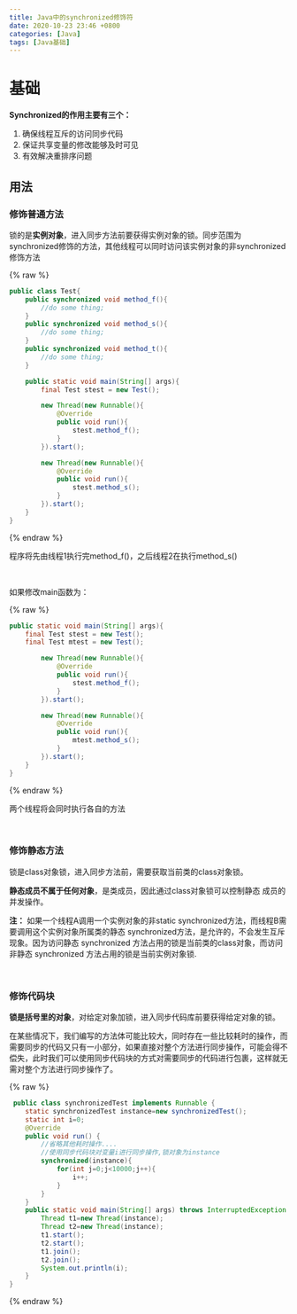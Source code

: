 ```yaml
---
title: Java中的synchronized修饰符
date: 2020-10-23 23:46 +0800
categories: [Java]
tags: [Java基础]
---
```

# 基础

**Synchronized的作用主要有三个：**

1. 确保线程互斥的访问同步代码
2. 保证共享变量的修改能够及时可见
3. 有效解决重排序问题

## 用法

### 修饰普通方法

锁的是**实例对象**，进入同步方法前要获得实例对象的锁。同步范围为synchronized修饰的方法，其他线程可以同时访问该实例对象的非synchronized修饰方法

{% raw %}
```java
public class Test{
    public synchronized void method_f(){
        //do some thing;
    }
    public synchronized void method_s(){
        //do some thing;
    }
    public synchronized void method_t(){
        //do some thing;
    }

    public static void main(String[] args){
        final Test stest = new Test();

        new Thread(new Runnable(){
            @Override
            public void run(){
                stest.method_f();
            }
        }).start();

        new Thread(new Runnable(){
            @Override
            public void run(){
                stest.method_s();
            }
        }).start();
    }
}
```
{% endraw %}

程序将先由线程1执行完method_f()，之后线程2在执行method_s()

<br/>

如果修改main函数为：

{% raw %}
```java
public static void main(String[] args){
    final Test stest = new Test();
    final Test mtest = new Test();

        new Thread(new Runnable(){
            @Override
            public void run(){
                stest.method_f();
            }
        }).start();

        new Thread(new Runnable(){
            @Override
            public void run(){
                mtest.method_s();
            }
        }).start();
    }
}
```
{% endraw %}

两个线程将会同时执行各自的方法




<br/>

### 修饰静态方法

锁是class对象锁，进入同步方法前，需要获取当前类的class对象锁。

**静态成员不属于任何对象**，是类成员，因此通过class对象锁可以控制静态 成员的并发操作。

**注：** 如果一个线程A调用一个实例对象的非static synchronized方法，而线程B需要调用这个实例对象所属类的静态 synchronized方法，是允许的，不会发生互斥现象。因为访问静态 synchronized 方法占用的锁是当前类的class对象，而访问非静态 synchronized 方法占用的锁是当前实例对象锁.

<br/>

### 修饰代码块

**锁是括号里的对象**，对给定对象加锁，进入同步代码库前要获得给定对象的锁。

在某些情况下，我们编写的方法体可能比较大，同时存在一些比较耗时的操作，而需要同步的代码又只有一小部分，如果直接对整个方法进行同步操作，可能会得不偿失，此时我们可以使用同步代码块的方式对需要同步的代码进行包裹，这样就无需对整个方法进行同步操作了。

{% raw %}
```java
 public class synchronizedTest implements Runnable {
    static synchronizedTest instance=new synchronizedTest();
    static int i=0;
    @Override
    public void run() {
        //省略其他耗时操作....
        //使用同步代码块对变量i进行同步操作,锁对象为instance
        synchronized(instance){
            for(int j=0;j<10000;j++){
                i++;
            }
        }
    }
    public static void main(String[] args) throws InterruptedException {
        Thread t1=new Thread(instance);
        Thread t2=new Thread(instance);
        t1.start();
        t2.start();
        t1.join();
        t2.join();
        System.out.println(i);
    }
}

```
{% endraw %}

<br/><br/><br/>